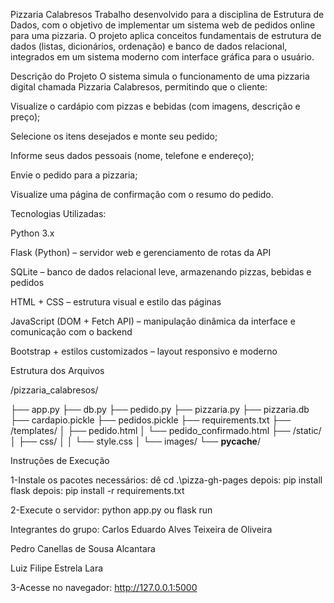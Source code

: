 Pizzaria Calabresos
Trabalho desenvolvido para a disciplina de Estrutura de Dados, com o objetivo de implementar um sistema web de pedidos online para uma pizzaria. O projeto aplica conceitos fundamentais de estrutura de dados (listas, dicionários, ordenação) e banco de dados relacional, integrados em um sistema moderno com interface gráfica para o usuário.

 Descrição do Projeto
O sistema simula o funcionamento de uma pizzaria digital chamada Pizzaria Calabresos, permitindo que o cliente:

Visualize o cardápio com pizzas e bebidas (com imagens, descrição e preço);

Selecione os itens desejados e monte seu pedido;

Informe seus dados pessoais (nome, telefone e endereço);

Envie o pedido para a pizzaria;

Visualize uma página de confirmação com o resumo do pedido.

Tecnologias Utilizadas:

Python 3.x

Flask (Python) – servidor web e gerenciamento de rotas da API

SQLite – banco de dados relacional leve, armazenando pizzas, bebidas e pedidos

HTML + CSS – estrutura visual e estilo das páginas

JavaScript (DOM + Fetch API) – manipulação dinâmica da interface e comunicação com o backend

Bootstrap + estilos customizados – layout responsivo e moderno

Estrutura dos Arquivos

/pizzaria_calabresos/

├── app.py
├── db.py
├── pedido.py
├── pizzaria.py
├── pizzaria.db
├── cardapio.pickle
├── pedidos.pickle
├── requirements.txt
├── /templates/
│   ├── pedido.html
│   └── pedido_confirmado.html
├── /static/
│   ├── css/
│   │   └── style.css
│   └── images/
└── __pycache__/

Instruções de Execução

1-Instale os pacotes necessários:
dê cd .\pizza-gh-pages
depois:
pip install flask
depois:
pip install -r requirements.txt

2-Execute o servidor:
python app.py ou flask run

Integrantes do grupo:
Carlos Eduardo Alves Teixeira de Oliveira

Pedro Canellas de Sousa Alcantara

Luiz Filipe Estrela Lara

3-Acesse no navegador:
http://127.0.0.1:5000


